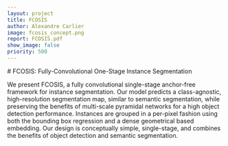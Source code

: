 ```yaml
---
layout: project
title: FCOSIS
author: Alexandre Carlier
image: fcosis_concept.png
report: FCOSIS.pdf
show_image: false
priority: 500
---
```


# FCOSIS: Fully-Convolutional One-Stage Instance Segmentation

We present FCOSIS, a fully convolutional single-stage anchor-free framework for instance segmentation. Our model predicts a class-agnostic, high-resolution segmentation map, similar to semantic segmentation, while preserving the benefits of multi-scale pyramidal networks for a high object detection performance. Instances are grouped in a per-pixel fashion using both the bounding box regression and a dense geometrical based embedding. Our design is conceptually simple, single-stage, and combines the benefits of object detection and semantic segmentation.